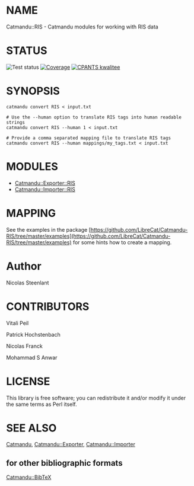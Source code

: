 # NAME

Catmandu::RIS -  Catmandu modules for working with RIS data

# STATUS

![Test status](https://github.com/LibreCat/Catmandu-RIS/actions/workflows/linux.yml/badge.svg)
[![Coverage](https://coveralls.io/repos/LibreCat/Catmandu-RIS/badge.png?branch=master)](https://coveralls.io/r/LibreCat/Catmandu-RIS)
[![CPANTS kwalitee](http://cpants.cpanauthors.org/dist/Catmandu-RIS.png)](http://cpants.cpanauthors.org/dist/Catmandu-RIS)

# SYNOPSIS

    catmandu convert RIS < input.txt

    # Use the --human option to translate RIS tags into human readable strings
    catmandu convert RIS --human 1 < input.txt

    # Provide a comma separated mapping file to translate RIS tags
    catmandu convert RIS --human mappings/my_tags.txt < input.txt

# MODULES

- [Catmandu::Exporter::RIS](https://metacpan.org/pod/Catmandu%3A%3AExporter%3A%3ARIS)
- [Catmandu::Importer::RIS](https://metacpan.org/pod/Catmandu%3A%3AImporter%3A%3ARIS)

# MAPPING

See the examples in the package [https://github.com/LibreCat/Catmandu-RIS/tree/master/examples](https://github.com/LibreCat/Catmandu-RIS/tree/master/examples)
for some hints how to create a mapping.

# Author

Nicolas Steenlant

# CONTRIBUTORS

Vitali Peil

Patrick Hochstenbach

Nicolas Franck

Mohammad S Anwar

# LICENSE

This library is free software; you can redistribute it and/or modify
it under the same terms as Perl itself.

# SEE ALSO

[Catmandu](https://metacpan.org/pod/Catmandu), [Catmandu::Exporter](https://metacpan.org/pod/Catmandu%3A%3AExporter), [Catmandu::Importer](https://metacpan.org/pod/Catmandu%3A%3AImporter)

## for other bibliographic formats

[Catmandu::BibTeX](https://metacpan.org/pod/Catmandu%3A%3ABibTeX)
